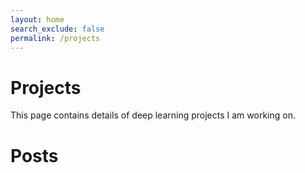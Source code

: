 ```yaml
---
layout: home
search_exclude: false
permalink: /projects
---
```


# Projects

This page contains details of deep learning projects I am working on. 

# Posts